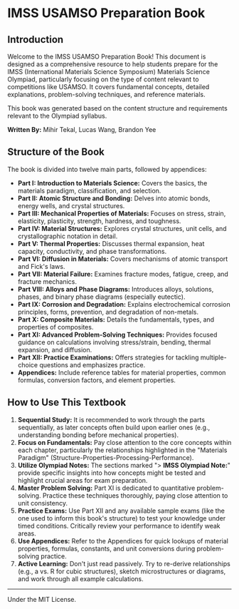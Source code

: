 # IMSS USAMSO Preparation Book

## Introduction

Welcome to the IMSS USAMSO Preparation Book! This document is designed as a comprehensive resource to help students prepare for the IMSS (International Materials Science Symposium) Materials Science Olympiad, particularly focusing on the type of content relevant to competitions like USAMSO. It covers fundamental concepts, detailed explanations, problem-solving techniques, and reference materials.

This book was generated based on the content structure and requirements relevant to the Olympiad syllabus.

**Written By:** Mihir Tekal, Lucas Wang, Brandon Yee

## Structure of the Book

The book is divided into twelve main parts, followed by appendices:

*   **Part I: Introduction to Materials Science:** Covers the basics, the materials paradigm, classification, and selection.
*   **Part II: Atomic Structure and Bonding:** Delves into atomic bonds, energy wells, and crystal structures.
*   **Part III: Mechanical Properties of Materials:** Focuses on stress, strain, elasticity, plasticity, strength, hardness, and toughness.
*   **Part IV: Material Structures:** Explores crystal structures, unit cells, and crystallographic notation in detail.
*   **Part V: Thermal Properties:** Discusses thermal expansion, heat capacity, conductivity, and phase transformations.
*   **Part VI: Diffusion in Materials:** Covers mechanisms of atomic transport and Fick's laws.
*   **Part VII: Material Failure:** Examines fracture modes, fatigue, creep, and fracture mechanics.
*   **Part VIII: Alloys and Phase Diagrams:** Introduces alloys, solutions, phases, and binary phase diagrams (especially eutectic).
*   **Part IX: Corrosion and Degradation:** Explains electrochemical corrosion principles, forms, prevention, and degradation of non-metals.
*   **Part X: Composite Materials:** Details the fundamentals, types, and properties of composites.
*   **Part XI: Advanced Problem-Solving Techniques:** Provides focused guidance on calculations involving stress/strain, bending, thermal expansion, and diffusion.
*   **Part XII: Practice Examinations:** Offers strategies for tackling multiple-choice questions and emphasizes practice.
*   **Appendices:** Include reference tables for material properties, common formulas, conversion factors, and element properties.

## How to Use This Textbook

1.  **Sequential Study:** It is recommended to work through the parts sequentially, as later concepts often build upon earlier ones (e.g., understanding bonding before mechanical properties).
2.  **Focus on Fundamentals:** Pay close attention to the core concepts within each chapter, particularly the relationships highlighted in the "Materials Paradigm" (Structure-Properties-Processing-Performance).
3.  **Utilize Olympiad Notes:** The sections marked "> **IMSS Olympiad Note:**" provide specific insights into how concepts might be tested and highlight crucial areas for exam preparation.
4.  **Master Problem Solving:** Part XI is dedicated to quantitative problem-solving. Practice these techniques thoroughly, paying close attention to unit consistency.
5.  **Practice Exams:** Use Part XII and any available sample exams (like the one used to inform this book's structure) to test your knowledge under timed conditions. Critically review your performance to identify weak areas.
6.  **Use Appendices:** Refer to the Appendices for quick lookups of material properties, formulas, constants, and unit conversions during problem-solving practice.
7.  **Active Learning:** Don't just read passively. Try to re-derive relationships (e.g., a vs. R for cubic structures), sketch microstructures or diagrams, and work through all example calculations.

---
Under the MIT License.
